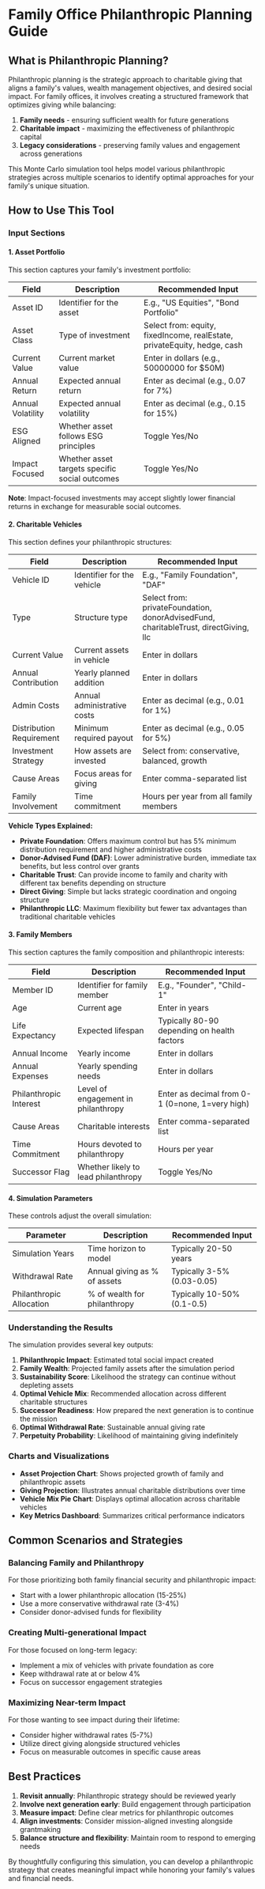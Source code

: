 # Family Office Philanthropic Planning Guide

## What is Philanthropic Planning?

Philanthropic planning is the strategic approach to charitable giving that aligns a family's values, wealth management objectives, and desired social impact. For family offices, it involves creating a structured framework that optimizes giving while balancing:

1. **Family needs** - ensuring sufficient wealth for future generations
2. **Charitable impact** - maximizing the effectiveness of philanthropic capital
3. **Legacy considerations** - preserving family values and engagement across generations

This Monte Carlo simulation tool helps model various philanthropic strategies across multiple scenarios to identify optimal approaches for your family's unique situation.

## How to Use This Tool

### Input Sections

#### 1. Asset Portfolio

This section captures your family's investment portfolio:

| Field             | Description                                    | Recommended Input                                                        |
| ----------------- | ---------------------------------------------- | ------------------------------------------------------------------------ |
| Asset ID          | Identifier for the asset                       | E.g., "US Equities", "Bond Portfolio"                                    |
| Asset Class       | Type of investment                             | Select from: equity, fixedIncome, realEstate, privateEquity, hedge, cash |
| Current Value     | Current market value                           | Enter in dollars (e.g., 50000000 for $50M)                               |
| Annual Return     | Expected annual return                         | Enter as decimal (e.g., 0.07 for 7%)                                     |
| Annual Volatility | Expected annual volatility                     | Enter as decimal (e.g., 0.15 for 15%)                                    |
| ESG Aligned       | Whether asset follows ESG principles           | Toggle Yes/No                                                            |
| Impact Focused    | Whether asset targets specific social outcomes | Toggle Yes/No                                                            |

**Note**: Impact-focused investments may accept slightly lower financial returns in exchange for measurable social outcomes.

#### 2. Charitable Vehicles

This section defines your philanthropic structures:

| Field                    | Description                 | Recommended Input                                                                    |
| ------------------------ | --------------------------- | ------------------------------------------------------------------------------------ |
| Vehicle ID               | Identifier for the vehicle  | E.g., "Family Foundation", "DAF"                                                     |
| Type                     | Structure type              | Select from: privateFoundation, donorAdvisedFund, charitableTrust, directGiving, llc |
| Current Value            | Current assets in vehicle   | Enter in dollars                                                                     |
| Annual Contribution      | Yearly planned addition     | Enter in dollars                                                                     |
| Admin Costs              | Annual administrative costs | Enter as decimal (e.g., 0.01 for 1%)                                                 |
| Distribution Requirement | Minimum required payout     | Enter as decimal (e.g., 0.05 for 5%)                                                 |
| Investment Strategy      | How assets are invested     | Select from: conservative, balanced, growth                                          |
| Cause Areas              | Focus areas for giving      | Enter comma-separated list                                                           |
| Family Involvement       | Time commitment             | Hours per year from all family members                                               |

**Vehicle Types Explained:**

- **Private Foundation**: Offers maximum control but has 5% minimum distribution requirement and higher administrative costs
- **Donor-Advised Fund (DAF)**: Lower administrative burden, immediate tax benefits, but less control over grants
- **Charitable Trust**: Can provide income to family and charity with different tax benefits depending on structure
- **Direct Giving**: Simple but lacks strategic coordination and ongoing structure
- **Philanthropic LLC**: Maximum flexibility but fewer tax advantages than traditional charitable vehicles

#### 3. Family Members

This section captures the family composition and philanthropic interests:

| Field                  | Description                         | Recommended Input                               |
| ---------------------- | ----------------------------------- | ----------------------------------------------- |
| Member ID              | Identifier for family member        | E.g., "Founder", "Child-1"                      |
| Age                    | Current age                         | Enter in years                                  |
| Life Expectancy        | Expected lifespan                   | Typically 80-90 depending on health factors     |
| Annual Income          | Yearly income                       | Enter in dollars                                |
| Annual Expenses        | Yearly spending needs               | Enter in dollars                                |
| Philanthropic Interest | Level of engagement in philanthropy | Enter as decimal from 0-1 (0=none, 1=very high) |
| Cause Areas            | Charitable interests                | Enter comma-separated list                      |
| Time Commitment        | Hours devoted to philanthropy       | Hours per year                                  |
| Successor Flag         | Whether likely to lead philanthropy | Toggle Yes/No                                   |

#### 4. Simulation Parameters

These controls adjust the overall simulation:

| Parameter                | Description                  | Recommended Input          |
| ------------------------ | ---------------------------- | -------------------------- |
| Simulation Years         | Time horizon to model        | Typically 20-50 years      |
| Withdrawal Rate          | Annual giving as % of assets | Typically 3-5% (0.03-0.05) |
| Philanthropic Allocation | % of wealth for philanthropy | Typically 10-50% (0.1-0.5) |

### Understanding the Results

The simulation provides several key outputs:

1. **Philanthropic Impact**: Estimated total social impact created
2. **Family Wealth**: Projected family assets after the simulation period
3. **Sustainability Score**: Likelihood the strategy can continue without depleting assets
4. **Optimal Vehicle Mix**: Recommended allocation across different charitable structures
5. **Successor Readiness**: How prepared the next generation is to continue the mission
6. **Optimal Withdrawal Rate**: Sustainable annual giving rate
7. **Perpetuity Probability**: Likelihood of maintaining giving indefinitely

### Charts and Visualizations

- **Asset Projection Chart**: Shows projected growth of family and philanthropic assets
- **Giving Projection**: Illustrates annual charitable distributions over time
- **Vehicle Mix Pie Chart**: Displays optimal allocation across charitable vehicles
- **Key Metrics Dashboard**: Summarizes critical performance indicators

## Common Scenarios and Strategies

### Balancing Family and Philanthropy

For those prioritizing both family financial security and philanthropic impact:

- Start with a lower philanthropic allocation (15-25%)
- Use a more conservative withdrawal rate (3-4%)
- Consider donor-advised funds for flexibility

### Creating Multi-generational Impact

For those focused on long-term legacy:

- Implement a mix of vehicles with private foundation as core
- Keep withdrawal rate at or below 4%
- Focus on successor engagement strategies

### Maximizing Near-term Impact

For those wanting to see impact during their lifetime:

- Consider higher withdrawal rates (5-7%)
- Utilize direct giving alongside structured vehicles
- Focus on measurable outcomes in specific cause areas

## Best Practices

1. **Revisit annually**: Philanthropic strategy should be reviewed yearly
2. **Involve next generation early**: Build engagement through participation
3. **Measure impact**: Define clear metrics for philanthropic outcomes
4. **Align investments**: Consider mission-aligned investing alongside grantmaking
5. **Balance structure and flexibility**: Maintain room to respond to emerging needs

By thoughtfully configuring this simulation, you can develop a philanthropic strategy that creates meaningful impact while honoring your family's values and financial needs.
